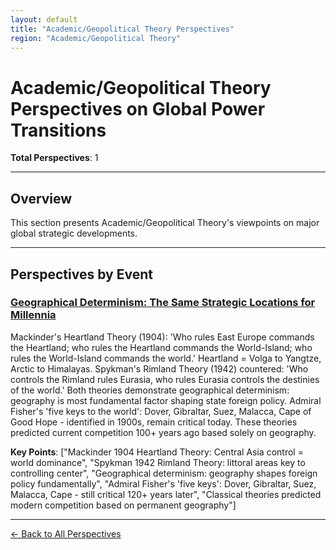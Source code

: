 ```yaml
---
layout: default
title: "Academic/Geopolitical Theory Perspectives"
region: "Academic/Geopolitical Theory"
---
```


# Academic/Geopolitical Theory Perspectives on Global Power Transitions

**Total Perspectives**: 1

---

## Overview

This section presents Academic/Geopolitical Theory's viewpoints on major global strategic developments.

---

## Perspectives by Event

### [Geographical Determinism: The Same Strategic Locations for Millennia](/events/geographical-determinism-the-same-strategic-locations-for-millennia)

Mackinder's Heartland Theory (1904): 'Who rules East Europe commands the Heartland; who rules the Heartland commands the World-Island; who rules the World-Island commands the world.' Heartland = Volga to Yangtze, Arctic to Himalayas. Spykman's Rimland Theory (1942) countered: 'Who controls the Rimland rules Eurasia, who rules Eurasia controls the destinies of the world.' Both theories demonstrate geographical determinism: geography is most fundamental factor shaping state foreign policy. Admiral Fisher's 'five keys to the world': Dover, Gibraltar, Suez, Malacca, Cape of Good Hope - identified in 1900s, remain critical today. These theories predicted current competition 100+ years ago based solely on geography.

**Key Points**: ["Mackinder 1904 Heartland Theory: Central Asia control = world dominance", "Spykman 1942 Rimland Theory: littoral areas key to controlling center", "Geographical determinism: geography shapes foreign policy fundamentally", "Admiral Fisher's 'five keys': Dover, Gibraltar, Suez, Malacca, Cape - still critical 120+ years later", "Classical theories predicted modern competition based on permanent geography"]

---



[← Back to All Perspectives](/perspectives/)
